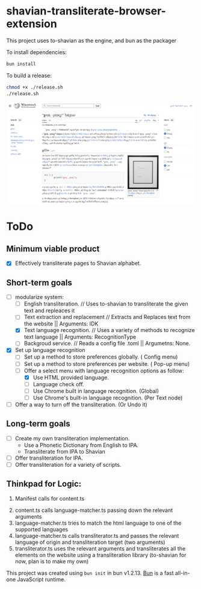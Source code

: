 # shavian-transliterate-browser-extension

This project uses to-shavian as the engine, and bun as the packager

To install dependencies:

```bash
bun install
```

To build a release:

```bash
chmod +x ./release.sh
./release.sh
```

![Enabled Screenshot Showoff](./brave_screenshot_en.wikipedia.org.png)

# ToDo

## Minimum viable product

- [x] Effectively transliterate pages to Shavian alphabet.

## Short-term goals

- [ ] modularize system:
  - [ ] English transliteration. // Uses to-shavian to transliterate the given text and repleaces it
  - [ ] Text extraction and replacement // Extracts and Replaces text from the website || Arguments: IDK
  - [x] Text language recognition. // Uses a variety of methods to recognize text language || Arguments: RecognitionType
  - [ ] Backgroud service. // Reads a config file .toml || Argumetns: None.
- [x] Set up language recognition
  - [ ] Set up a method to store preferences globally. ( Config menu)
  - [ ] Set up a method to store preferences per website. ( Pop-up menu)
  - [ ] Offer a select menu with language recognition options as follow:
    - [x] Use HTML provided language.
    - [ ] Language check off.
    - [ ] Use Chrome built in language recognition. (Global)
    - [ ] Use Chrome's built-in language recognition. (Per Text node)
- [ ] Offer a way to turn off the transliteration. (Or Undo it)

## Long-term goals

- [ ] Create my own transliteration implementation.
  - Use a Phonetic Dictionary from English to IPA.
  - Transliterate from IPA to Shavian
- [ ] Offer transliteration for IPA.
- [ ] Offer transliteration for a variety of scripts.

## Thinkpad for Logic:

1. Manifest calls for content.ts
<!-- 2. content.ts calls config-reader.ts and gets all the relevant configurations -->
2. content.ts calls language-matcher.ts passing down the relevant arguments
3. language-matcher.ts tries to match the html language to one of the supported languages
4. language-matcher.ts calls transliterator.ts and passes the relevant language of origin and transliteration target (two arguments)
5. transliterator.ts uses the relevant arguments and transliterates all the elements on the website using a transliteration library (to-shavian for now, plan is to make my own)

This project was created using `bun init` in bun v1.2.13. [Bun](https://bun.sh) is a fast all-in-one JavaScript runtime.
